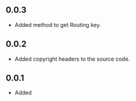 ## 0.0.3
- Added method to get Routing key.

## 0.0.2
- Added copyright headers to the source code.

## 0.0.1
- Added  
